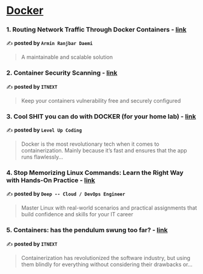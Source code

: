 
<h1><a href=https://medium.com/tag/docker/recommended target="_blank" rel="noopener noreferrer">Docker</a></h1>
<h3>1. Routing Network Traffic Through Docker Containers - <a href="https://medium.com/@safelyup/routing-network-traffic-through-docker-containers-c33cc91d4eb2" target="_blank" rel="noopener noreferrer">link</a></h3>

✍️ **posted by `Armin Ranjbar Daemi`**

<blockquote>A maintainable and scalable solution</blockquote>

<h3>2. Container Security Scanning - <a href="https://medium.com/itnext/container-security-scanning-f16b438db58d" target="_blank" rel="noopener noreferrer">link</a></h3>

✍️ **posted by `ITNEXT`**

<blockquote>Keep your containers vulnerability free and securely configured</blockquote>

<h3>3. Cool SHIT you can do with DOCKER (for your home lab) - <a href="https://medium.com/gitconnected/cool-shit-you-can-do-with-docker-for-your-home-lab-af857dfc206d" target="_blank" rel="noopener noreferrer">link</a></h3>

✍️ **posted by `Level Up Coding`**

<blockquote>Docker is the most revolutionary tech when it comes to containerization. Mainly because it’s fast and ensures that the app runs flawlessly…</blockquote>

<h3>4. Stop Memorizing Linux Commands: Learn the Right Way with Hands-On Practice - <a href="https://medium.com/@thecloudarchitect/stop-memorizing-linux-commands-learn-the-right-way-with-hands-on-practice-43e406f25f2f" target="_blank" rel="noopener noreferrer">link</a></h3>

✍️ **posted by `Deep -- Cloud / DevOps Engineer`**

<blockquote>Master Linux with real-world scenarios and practical assignments that build confidence and skills for your IT career</blockquote>

<h3>5. Containers: has the pendulum swung too far? - <a href="https://medium.com/itnext/containers-has-the-pendulum-swung-too-far-208ad02a6b42" target="_blank" rel="noopener noreferrer">link</a></h3>

✍️ **posted by `ITNEXT`**

<blockquote>Containerization has revolutionized the software industry, but using them blindly for everything without considering their drawbacks or…</blockquote>

